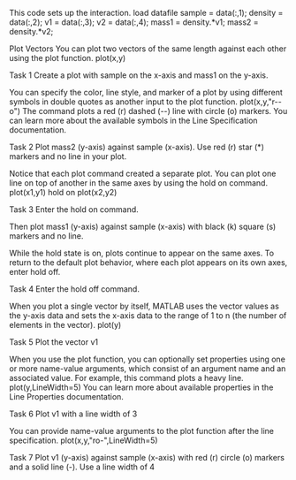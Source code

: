 
This code sets up the interaction.
load datafile
sample = data(:,1);
density = data(:,2);
v1 = data(:,3);
v2 = data(:,4);
mass1 = density.*v1;
mass2 = density.*v2;

Plot Vectors
You can plot two vectors of the same length against each other using the plot function.
plot(x,y)

Task 1
Create a plot with sample on the x-axis and mass1 on the y-axis.

You can specify the color, line style, and marker of a plot by using different symbols in double quotes as another input to the plot function.
plot(x,y,"r--o")
The command plots a red (r) dashed (--) line with circle (o) markers. You can learn more about the available symbols in the Line Specification documentation.

Task 2
Plot mass2 (y-axis) against sample (x-axis). Use red (r) star (*) markers and no line in your plot.

Notice that each plot command created a separate plot. You can plot one line on top of another in the same axes by using the hold on command.
plot(x1,y1)
hold on
plot(x2,y2)

Task 3
Enter the hold on command.

Then plot mass1 (y-axis) against sample (x-axis) with black (k) square (s) markers and no line.

While the hold state is on, plots continue to appear on the same axes. To return to the default plot behavior, where each plot appears on its own axes, enter hold off.

Task 4
Enter the hold off command.

When you plot a single vector by itself, MATLAB uses the vector values as the y-axis data and sets the x-axis data to the range of 1 to n (the number of elements in the vector).
plot(y)

Task 5
Plot the vector v1

When you use the plot function, you can optionally set properties using one or more name-value arguments, which consist of an argument name and an associated value. For example, this command plots a heavy line.
plot(y,LineWidth=5)
You can learn more about available properties in the Line Properties documentation.

Task 6
Plot v1 with a line width of 3

You can provide name-value arguments to the plot function after the line specification.
plot(x,y,"ro-",LineWidth=5)

Task 7
Plot v1 (y-axis) against sample (x-axis) with red (r) circle (o) markers and a solid line (-). Use a line width of 4
